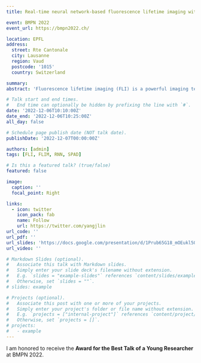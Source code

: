 ```yaml
---
title: Real-time neural network-based fluorescence lifetime imaging with SPAD sensors 

event: BMPN 2022
event_url: https://bmpn2022.ch/

location: EPFL
address:
  street: Rte Cantonale
  city: Lausanne
  region: Vaud
  postcode: '1015'
  country: Switzerland

summary:
abstract: 'Fluorescence lifetime imaging (FLI) is a powerful imaging technique in biological and medical research, which is receiving increased attention for clinical applications in recent years. However, existing FLI systems often suffer from the tradeoff among processing speed, accuracy, and robustness. Herein, we propose a recurrent neural network (RNN)-based FLI system that accurately estimates the fluorescence lifetime, from the raw timestamps instead of histograms, on the fly. We train variants of RNNs on a synthetic dataset and compare them to center-of-mass method (CMM) and least squares fitting (LSF). The results demonstrate that two RNN variants, gated recurrent unit (GRU) and long short-term memory (LSTM), are comparable to CMM and LSF in terms of accuracy and outperform CMM and LSF by a large margin in the presence of background noise. Besides, the Cramer-Rao lower bound analysis shows that the RNN models are close to the theoretical optima. We build a FLI microscope setup for evaluation, utilizing Piccolo, a 32x32 SPAD sensor developed by our lab. Four quantized GRU cores, capable of processing 4 million photons per second, are deployed on a Xilinx Kintex-7 FPGA. Powered by the GRU, the FLI setup can retrieve real-time fluorescence lifetime images up to 10 frames per second. With these advantages, the proposed FLI system is promising for many important biomedical applications ranging from biological imaging of fast-moving cells to fluorescence-assisted diagnosis and surgeries.'

# Talk start and end times.
#   End time can optionally be hidden by prefixing the line with `#`.
date: '2022-12-06T10:10:00Z'
date_end: '2022-12-06T10:25:00Z'
all_day: false

# Schedule page publish date (NOT talk date).
publishDate: '2022-12-07T00:00:00Z'

authors: [admin]
tags: [FLI, FLIM, RNN, SPAD]

# Is this a featured talk? (true/false)
featured: false

image:
  caption: ''
  focal_point: Right

links:
  - icon: twitter
    icon_pack: fab
    name: Follow
    url: https://twitter.com/yangjlin
url_code: ''
url_pdf: ''
url_slides: 'https://docs.google.com/presentation/d/1Prub65G18_mOEukl5QIm_p1DFvtjH_AX/edit?usp=sharing&ouid=105659257542408476609&rtpof=true&sd=true'
url_video: ''

# Markdown Slides (optional).
#   Associate this talk with Markdown slides.
#   Simply enter your slide deck's filename without extension.
#   E.g. `slides = "example-slides"` references `content/slides/example-slides.md`.
#   Otherwise, set `slides = ""`.
# slides: example

# Projects (optional).
#   Associate this post with one or more of your projects.
#   Simply enter your project's folder or file name without extension.
#   E.g. `projects = ["internal-project"]` references `content/project/deep-learning/index.md`.
#   Otherwise, set `projects = []`.
# projects:
#   - example
---
```


<!-- {{% callout note %}}
Click on the **Slides** button above to view the built-in slides feature.
{{% /callout %}}

Slides can be added in a few ways:

- **Create** slides using Wowchemy's [_Slides_](https://wowchemy.com/docs/managing-content/#create-slides) feature and link using `slides` parameter in the front matter of the talk file
- **Upload** an existing slide deck to `static/` and link using `url_slides` parameter in the front matter of the talk file
- **Embed** your slides (e.g. Google Slides) or presentation video on this page using [shortcodes](https://wowchemy.com/docs/writing-markdown-latex/).

Further event details, including [page elements](https://wowchemy.com/docs/writing-markdown-latex/) such as image galleries, can be added to the body of this page. -->

I am honored to receive the **Award for the Best Talk of a Young Researcher** at BMPN 2022.
